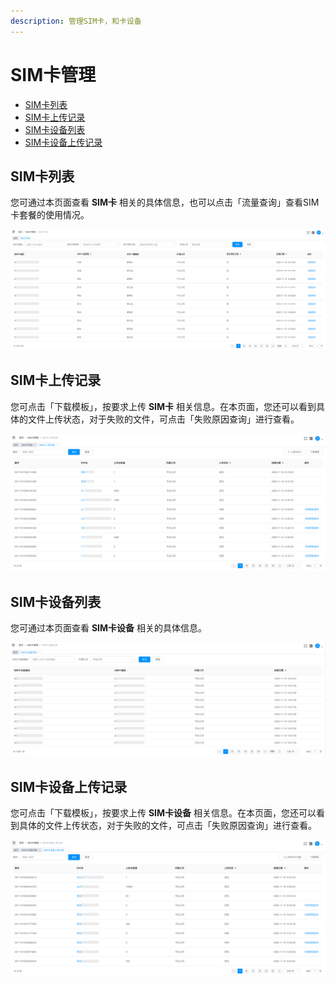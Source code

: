```yaml
---
description: 管理SIM卡，和卡设备
---
```


# SIM卡管理

* [SIM卡列表](sim-ka-guan-li.md)
* [SIM卡上传记录](sim-ka-guan-li.md#sim-ka-shang-chuan-ji-lu)
* [SIM卡设备列表](sim-ka-guan-li.md#sim-ka-she-bei-lie-biao)
* [SIM卡设备上传记录](sim-ka-guan-li.md#sim-ka-she-bei-shang-chuan-ji-lu)

## SIM卡列表

您可通过本页面查看 **SIM卡** 相关的具体信息，也可以点击「流量查询」查看SIM卡套餐的使用情况。

![](/assets/SIMCard.png)

## SIM卡上传记录

您可点击「下载模板」，按要求上传 **SIM卡** 相关信息。在本页面，您还可以看到具体的文件上传状态，对于失败的文件，可点击「失败原因查询」进行查看。

![](/assets/SIMCard-Upload.png)

## SIM卡设备列表

您可通过本页面查看 **SIM卡设备** 相关的具体信息。

![](/assets/SIM-device.png)

## SIM卡设备上传记录

您可点击「下载模板」，按要求上传 **SIM卡设备** 相关信息。在本页面，您还可以看到具体的文件上传状态，对于失败的文件，可点击「失败原因查询」进行查看。

![](/assets/SIMdevice-Upload.png)

